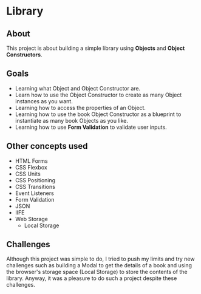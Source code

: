 # Library

## About

This project is about building a simple library using **Objects** and **Object Constructors**.

## Goals

- Learning what Object and Object Constructor are.
- Learn how to use the Object Constructor to create as many Object instances as you want.
- Learning how to access the properties of an Object.
- Learning how to use the book Object Constructor as a blueprint to instantiate as many book Objects as you like.
- Learning how to use **Form Validation** to validate user inputs.

## Other concepts used

- HTML Forms
- CSS Flexbox
- CSS Units
- CSS Positioning
- CSS Transitions
- Event Listeners
- Form Validation
- JSON
- IIFE
- Web Storage
  - Local Storage

## Challenges

Although this project was simple to do, I tried to push my limits and try new challenges such as building a Modal to get the details of a book and using the browser's storage space (Local Storage) to store the contents of the library. Anyway, it was a pleasure to do such a project despite these challenges.